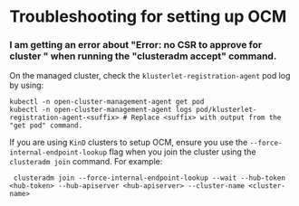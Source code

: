 # Troubleshooting for setting up OCM

### I am getting an error about "Error: no CSR to approve for cluster <cluster-name>" when running the "clusteradm accept" command.

On the managed cluster, check the `klusterlet-registration-agent` pod log by using:

```
kubectl -n open-cluster-management-agent get pod
kubectl -n open-cluster-management-agent logs pod/klusterlet-registration-agent-<suffix> # Replace <suffix> with output from the "get pod" command.
```

If you are using `KinD` clusters to setup OCM, ensure you use the `--force-internal-endpoint-lookup` flag when you join the cluster using the `clusteradm join` command. For example:

```
 clusteradm join --force-internal-endpoint-lookup --wait --hub-token <hub-token> --hub-apiserver <hub-apiserver> --cluster-name <cluster-name>
```
